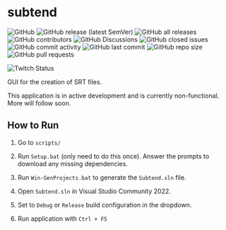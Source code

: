 # subtend

![GitHub](https://img.shields.io/github/license/manoyes/subtend)
![GitHub release (latest SemVer)](https://img.shields.io/github/v/release/manoyes/subtend?sort=semver)
![GitHub all releases](https://img.shields.io/github/downloads/manoyes/subtend/total?logo=github)
![GitHub contributors](https://img.shields.io/github/contributors-anon/manoyes/subtend)
![GitHub Discussions](https://img.shields.io/github/discussions/manoyes/subtend)
![GitHub closed issues](https://img.shields.io/github/issues-closed-raw/manoyes/subtend)
![GitHub commit activity](https://img.shields.io/github/commit-activity/m/manoyes/subtend)
![GitHub last commit](https://img.shields.io/github/last-commit/manoyes/subtend)
![GitHub repo size](https://img.shields.io/github/repo-size/manoyes/subtend)
![GitHub pull requests](https://img.shields.io/github/issues-pr/manoyes/subtend)

![Twitch Status](https://img.shields.io/twitch/status/Deepspacecoder?style=social)

GUI for the creation of SRT files.

This application is in active development and is currently non-functional. More will follow soon.

## How to Run

1. Go to `scripts/`

1. Run `Setup.bat` (only need to do this once). Answer the prompts to download any missing dependencies.

1. Run `Win-GenProjects.bat` to generate the `Subtend.sln` file.

1. Open `Subtend.sln` in Visual Studio Community 2022.

1. Set to `Debug` or `Release` build configuration in the dropdown.

1. Run application with `Ctrl + F5`